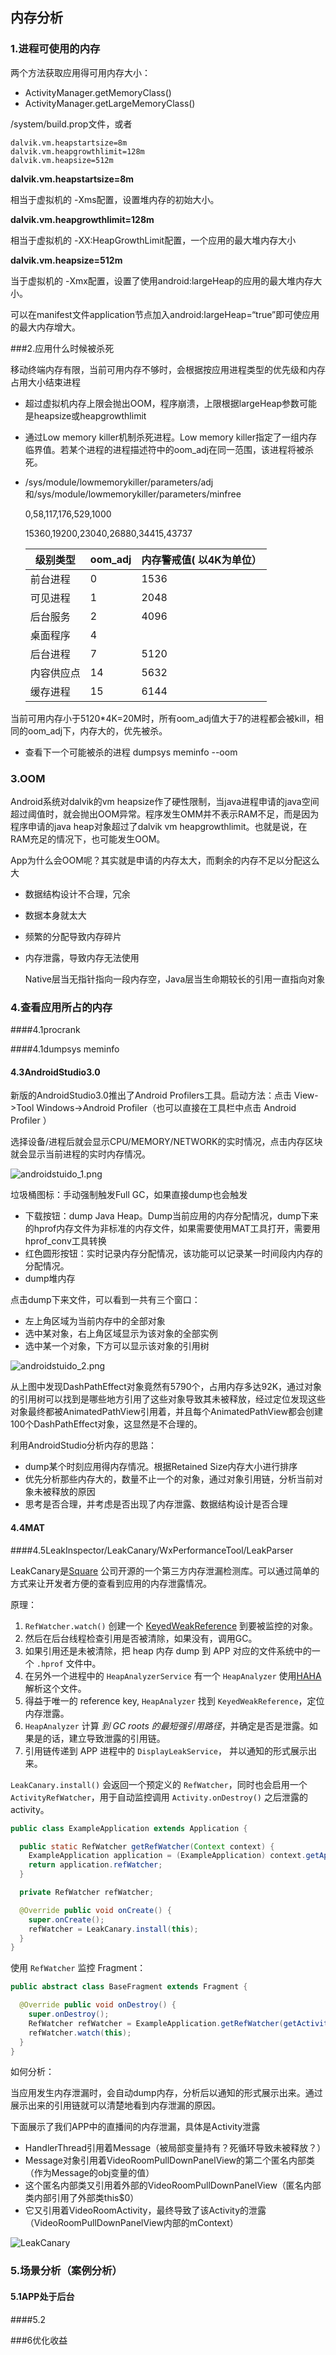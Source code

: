 ## 内存分析

### 1.进程可使用的内存

两个方法获取应用得可用内存大小：

- ActivityManager.getMemoryClass()
- ActivityManager.getLargeMemoryClass()

/system/build.prop文件，或者

```
dalvik.vm.heapstartsize=8m
dalvik.vm.heapgrowthlimit=128m
dalvik.vm.heapsize=512m
```

**dalvik.vm.heapstartsize=8m**

相当于虚拟机的 -Xms配置，设置堆内存的初始大小。

**dalvik.vm.heapgrowthlimit=128m**

相当于虚拟机的 -XX:HeapGrowthLimit配置，一个应用的最大堆内存大小

**dalvik.vm.heapsize=512m**

当于虚拟机的 -Xmx配置，设置了使用android:largeHeap的应用的最大堆内存大小。

可以在manifest文件application节点加入android:largeHeap=“true”即可使应用的最大内存增大。

###2.应用什么时候被杀死

移动终端内存有限，当前可用内存不够时，会根据按应用进程类型的优先级和内存占用大小结束进程

- 超过虚拟机内存上限会抛出OOM，程序崩溃，上限根据largeHeap参数可能是heapsize或heapgrowthlimit

- 通过Low memory killer机制杀死进程。Low memory killer指定了一组内存临界值。若某个进程的进程描述符中的oom_adj在同一范围，该进程将被杀死。

- /sys/module/lowmemorykiller/parameters/adj和/sys/module/lowmemorykiller/parameters/minfree

  0,58,117,176,529,1000

  15360,19200,23040,26880,34415,43737

  | **级别类型** | **oom_adj** | 内存警戒值( 以4K为单位） |
  | -------- | ----------- | -------------- |
  | 前台进程     | 0           | 1536           |
  | 可见进程     | 1           | 2048           |
  | 后台服务     | 2           | 4096           |
  | 桌面程序     | 4           |                |
  | 后台进程     | 7           | 5120           |
  | 内容供应点    | 14          | 5632           |
  | 缓存进程     | 15          | 6144           |

当前可用内存小于5120*4K=20M时，所有oom_adj值大于7的进程都会被kill，相同的oom_adj下，内存大的，优先被杀。

- 查看下一个可能被杀的进程 dumpsys meminfo --oom

### 3.OOM

Android系统对dalvik的vm heapsize作了硬性限制，当java进程申请的java空间超过阈值时，就会抛出OOM异常。程序发生OMM并不表示RAM不足，而是因为程序申请的java heap对象超过了dalvik vm heapgrowthlimit。也就是说，在RAM充足的情况下，也可能发生OOM。

App为什么会OOM呢？其实就是申请的内存太大，而剩余的内存不足以分配这么大

- 数据结构设计不合理，冗余

- 数据本身就太大

- 频繁的分配导致内存碎片

- 内存泄露，导致内存无法使用

  Native层当无指针指向一段内存空，Java层当生命期较长的引用一直指向对象

### 4.查看应用所占的内存

####4.1procrank

####4.1dumpsys meminfo



#### 4.3AndroidStudio3.0

新版的AndroidStudio3.0推出了Android Profilers工具。启动方法：点击 View->Tool Windows->Android Profiler（也可以直接在工具栏中点击 Android Profiler ）

选择设备/进程后就会显示CPU/MEMORY/NETWORK的实时情况，点击内存区块就会显示当前进程的实时内存情况。

![androidstuido_1.png](androidstuido_1.png)

垃圾桶图标：手动强制触发Full GC，如果直接dump也会触发

- 下载按钮：dump Java Heap。Dump当前应用的内存分配情况，dump下来的hprof内存文件为非标准的内存文件，如果需要使用MAT工具打开，需要用hprof_conv工具转换
- 红色圆形按钮：实时记录内存分配情况，该功能可以记录某一时间段内内存的分配情况。
- dump堆内存

点击dump下来文件，可以看到一共有三个窗口：

- 左上角区域为当前内存中的全部对象
- 选中某对象，右上角区域显示为该对象的全部实例
- 选中某一个对象，下方可以显示该对象的引用树

![androidstuido_2.png](androidstuido_2.png)

从上图中发现DashPathEffect对象竟然有5790个，占用内存多达92K，通过对象的引用树可以找到是哪些地方引用了这些对象导致其未被释放，经过定位发现这些对象最终都被AnimatedPathView引用着，并且每个AnimatedPathView都会创建100个DashPathEffect对象，这显然是不合理的。



利用AndroidStudio分析内存的思路：

- dump某个时刻应用得内存情况。根据Retained Size内存大小进行排序
- 优先分析那些内存大的，数量不止一个的对象，通过对象引用链，分析当前对象未被释放的原因
- 思考是否合理，并考虑是否出现了内存泄露、数据结构设计是否合理

#### 4.4MAT



####4.5LeakInspector/LeakCanary/WxPerformanceTool/LeakParser

LeakCanary是[Square](http://square.github.io/) 公司开源的一个第三方内存泄漏检测库。可以通过简单的方式来让开发者方便的查看到应用的内存泄露情况。

原理：

1. `RefWatcher.watch()` 创建一个 [KeyedWeakReference](https://github.com/square/leakcanary/blob/master/library/leakcanary-watcher/src/main/java/com/squareup/leakcanary/KeyedWeakReference.java) 到要被监控的对象。
2. 然后在后台线程检查引用是否被清除，如果没有，调用GC。
3. 如果引用还是未被清除，把 heap 内存 dump 到 APP 对应的文件系统中的一个 `.hprof` 文件中。
4. 在另外一个进程中的 `HeapAnalyzerService` 有一个 `HeapAnalyzer` 使用[HAHA](https://github.com/square/haha) 解析这个文件。
5. 得益于唯一的 reference key, `HeapAnalyzer` 找到 `KeyedWeakReference`，定位内存泄露。
6. `HeapAnalyzer` 计算 *到 GC roots 的最短强引用路径*，并确定是否是泄露。如果是的话，建立导致泄露的引用链。
7. 引用链传递到 APP 进程中的 `DisplayLeakService`， 并以通知的形式展示出来。

`LeakCanary.install()` 会返回一个预定义的 `RefWatcher`，同时也会启用一个 `ActivityRefWatcher`，用于自动监控调用 `Activity.onDestroy()` 之后泄露的 activity。

```java
public class ExampleApplication extends Application {

  public static RefWatcher getRefWatcher(Context context) {
    ExampleApplication application = (ExampleApplication) context.getApplicationContext();
    return application.refWatcher;
  }

  private RefWatcher refWatcher;

  @Override public void onCreate() {
    super.onCreate();
    refWatcher = LeakCanary.install(this);
  }
}

```

使用 `RefWatcher` 监控 Fragment：

```java
public abstract class BaseFragment extends Fragment {

  @Override public void onDestroy() {
    super.onDestroy();
    RefWatcher refWatcher = ExampleApplication.getRefWatcher(getActivity());
    refWatcher.watch(this);
  }
}
```

如何分析：

当应用发生内存泄漏时，会自动dump内存，分析后以通知的形式展示出来。通过展示出来的引用链就可以清楚地看到内存泄漏的原因。

下面展示了我们APP中的直播间的内存泄漏，具体是Activity泄露

- HandlerThread引用着Message（被局部变量持有？死循环导致未被释放？）
- Message对象引用着VideoRoomPullDownPanelView的第二个匿名内部类（作为Message的obj变量的值）
- 这个匿名内部类又引用着外部的VideoRoomPullDownPanelView（匿名内部类内部引用了外部类this$0）
- 它又引用着VideoRoomActivity，最终导致了该Activity的泄露（VideoRoomPullDownPanelView内部的mContext）

![LeakCanary](LeakCanary.png)



### 5.场景分析（案例分析）

#### 5.1APP处于后台



####5.2

###6优化收益







